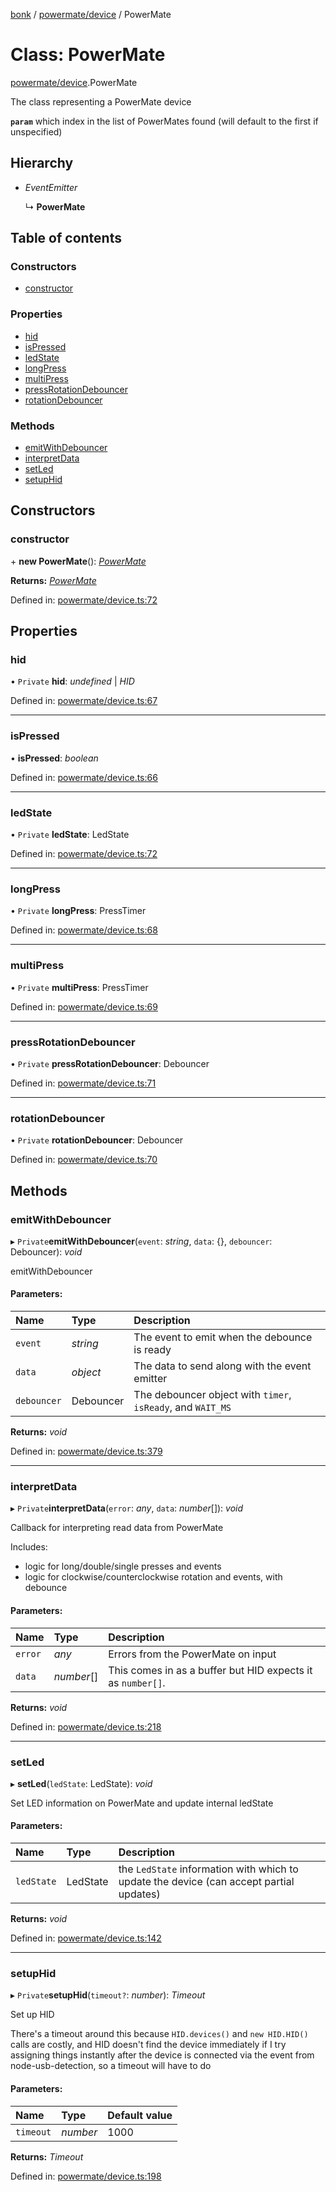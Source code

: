 [bonk](../README.md) / [powermate/device](../modules/powermate_device.md) / PowerMate

# Class: PowerMate

[powermate/device](../modules/powermate_device.md).PowerMate

The class representing a PowerMate device

**`param`** which index in the list of PowerMates found (will default to the first if unspecified)

## Hierarchy

* *EventEmitter*

  ↳ **PowerMate**

## Table of contents

### Constructors

- [constructor](powermate_device.powermate.md#constructor)

### Properties

- [hid](powermate_device.powermate.md#hid)
- [isPressed](powermate_device.powermate.md#ispressed)
- [ledState](powermate_device.powermate.md#ledstate)
- [longPress](powermate_device.powermate.md#longpress)
- [multiPress](powermate_device.powermate.md#multipress)
- [pressRotationDebouncer](powermate_device.powermate.md#pressrotationdebouncer)
- [rotationDebouncer](powermate_device.powermate.md#rotationdebouncer)

### Methods

- [emitWithDebouncer](powermate_device.powermate.md#emitwithdebouncer)
- [interpretData](powermate_device.powermate.md#interpretdata)
- [setLed](powermate_device.powermate.md#setled)
- [setupHid](powermate_device.powermate.md#setuphid)

## Constructors

### constructor

\+ **new PowerMate**(): [*PowerMate*](powermate_device.powermate.md)

**Returns:** [*PowerMate*](powermate_device.powermate.md)

Defined in: [powermate/device.ts:72](https://github.com/expandrew/media-cube/blob/90f7c48/bonk/src/devices/powermate/device.ts#L72)

## Properties

### hid

• `Private` **hid**: *undefined* \| *HID*

Defined in: [powermate/device.ts:67](https://github.com/expandrew/media-cube/blob/90f7c48/bonk/src/devices/powermate/device.ts#L67)

___

### isPressed

• **isPressed**: *boolean*

Defined in: [powermate/device.ts:66](https://github.com/expandrew/media-cube/blob/90f7c48/bonk/src/devices/powermate/device.ts#L66)

___

### ledState

• `Private` **ledState**: LedState

Defined in: [powermate/device.ts:72](https://github.com/expandrew/media-cube/blob/90f7c48/bonk/src/devices/powermate/device.ts#L72)

___

### longPress

• `Private` **longPress**: PressTimer

Defined in: [powermate/device.ts:68](https://github.com/expandrew/media-cube/blob/90f7c48/bonk/src/devices/powermate/device.ts#L68)

___

### multiPress

• `Private` **multiPress**: PressTimer

Defined in: [powermate/device.ts:69](https://github.com/expandrew/media-cube/blob/90f7c48/bonk/src/devices/powermate/device.ts#L69)

___

### pressRotationDebouncer

• `Private` **pressRotationDebouncer**: Debouncer

Defined in: [powermate/device.ts:71](https://github.com/expandrew/media-cube/blob/90f7c48/bonk/src/devices/powermate/device.ts#L71)

___

### rotationDebouncer

• `Private` **rotationDebouncer**: Debouncer

Defined in: [powermate/device.ts:70](https://github.com/expandrew/media-cube/blob/90f7c48/bonk/src/devices/powermate/device.ts#L70)

## Methods

### emitWithDebouncer

▸ `Private`**emitWithDebouncer**(`event`: *string*, `data`: {}, `debouncer`: Debouncer): *void*

emitWithDebouncer

#### Parameters:

Name | Type | Description |
:------ | :------ | :------ |
`event` | *string* | The event to emit when the debounce is ready   |
`data` | *object* | The data to send along with the event emitter   |
`debouncer` | Debouncer | The debouncer object with `timer`, `isReady`, and `WAIT_MS`    |

**Returns:** *void*

Defined in: [powermate/device.ts:379](https://github.com/expandrew/media-cube/blob/90f7c48/bonk/src/devices/powermate/device.ts#L379)

___

### interpretData

▸ `Private`**interpretData**(`error`: *any*, `data`: *number*[]): *void*

Callback for interpreting read data from PowerMate

Includes:
- logic for long/double/single presses and events
- logic for clockwise/counterclockwise rotation and events, with debounce

#### Parameters:

Name | Type | Description |
:------ | :------ | :------ |
`error` | *any* | Errors from the PowerMate on input   |
`data` | *number*[] | This comes in as a buffer but HID expects it as `number[]`.    |

**Returns:** *void*

Defined in: [powermate/device.ts:218](https://github.com/expandrew/media-cube/blob/90f7c48/bonk/src/devices/powermate/device.ts#L218)

___

### setLed

▸ **setLed**(`ledState`: LedState): *void*

Set LED information on PowerMate and update internal ledState

#### Parameters:

Name | Type | Description |
:------ | :------ | :------ |
`ledState` | LedState | the `LedState` information with which to update the device (can accept partial updates)    |

**Returns:** *void*

Defined in: [powermate/device.ts:142](https://github.com/expandrew/media-cube/blob/90f7c48/bonk/src/devices/powermate/device.ts#L142)

___

### setupHid

▸ `Private`**setupHid**(`timeout?`: *number*): *Timeout*

Set up HID

There's a timeout around this because `HID.devices()` and `new HID.HID()` calls are costly, and HID doesn't find the device immediately if I try assigning things instantly after the device is connected via the event from node-usb-detection, so a timeout will have to do

#### Parameters:

Name | Type | Default value |
:------ | :------ | :------ |
`timeout` | *number* | 1000 |

**Returns:** *Timeout*

Defined in: [powermate/device.ts:198](https://github.com/expandrew/media-cube/blob/90f7c48/bonk/src/devices/powermate/device.ts#L198)
